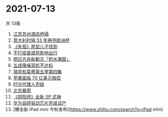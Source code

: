 # 2021-07-13
  共 13条

  <!-- BEGIN -->
  <!-- 最后更新时间:Tue Jul 13 2021 04:12:53 GMT+0000 (Coordinated Universal Time) -->
  1. [江苏苏州酒店坍塌](https://www.zhihu.com/search?q=酒店坍塌)
1. [意大利时隔 53 年再夺欧洲杯](https://www.zhihu.com/search?q=欧洲杯)
1. [《失孤》原型儿子找到](https://www.zhihu.com/search?q=失孤)
1. [不打疫苗或将影响出行](https://www.zhihu.com/search?q=疫苗)
1. [明日方舟新剿灭「积水潮窟」](https://www.zhihu.com/search?q=明日方舟)
1. [五成降噪耳机不达标](https://www.zhihu.com/search?q=降噪耳机)
1. [瑞克和莫蒂第五季第四集](https://www.zhihu.com/search?q=瑞克和莫蒂)
1. [苹果面临 70 亿美元赔偿](https://www.zhihu.com/search?q=苹果)
1. [时光代理人完结](https://www.zhihu.com/search?q=时光代理人)
1. [北京暴雨](https://www.zhihu.com/search?q=北京暴雨)
1. [《阴阳师》全新 SP 式神](https://www.zhihu.com/search?q=阴阳师)
1. [华为自研驱动芯片完成试产](https://www.zhihu.com/search?q=华为自研芯片)
1. [曝全新 iPad mini 今秋发布](https://www.zhihu.com/search?q=iPad mini)
  <!-- END -->
  